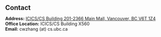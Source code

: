 <h1 id="contact"></h1>

<h2 style="margin: 60px 0px 10px;">Contact</h2>

<p><strong>Address:</strong> <a href="https://www.google.com/maps/place/UBC+Department+of+Computer+Science/@49.2609007,-123.2512753,17z/data=!3m1!4b1!4m6!3m5!1s0x548672cbc595e6a1:0xab34e40e58012409!8m2!3d49.2609007!4d-123.2487004!16s%2Fm%2F05zp9x9?authuser=0&hl=en&entry=ttu">ICICS/CS Building 201-2366 Main Mall, Vancouver, BC V6T 1Z4</a>
<br />
<strong>Office Location:</strong> ICICS/CS Building X560
<br />
<strong>Email:</strong> <email>cwzhang (at) cs.ubc.ca</email></p>